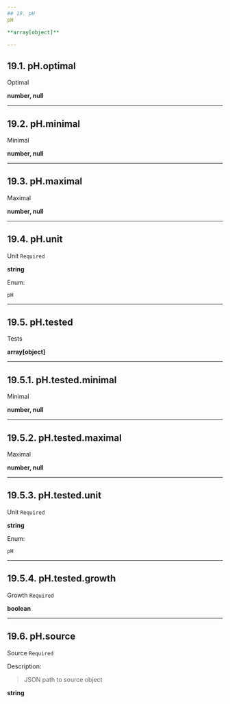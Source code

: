 ```yaml
---
## 19. pH
pH  

**array[object]**

---
```

## 19.1. pH.optimal
Optimal  

**number, null**

---
## 19.2. pH.minimal
Minimal  

**number, null**

---
## 19.3. pH.maximal
Maximal  

**number, null**

---
## 19.4. pH.unit
Unit  `Required`

**string**

Enum:

	pH

---
## 19.5. pH.tested
Tests  

**array[object]**

---
## 19.5.1. pH.tested.minimal
Minimal  

**number, null**

---
## 19.5.2. pH.tested.maximal
Maximal  

**number, null**

---
## 19.5.3. pH.tested.unit
Unit  `Required`

**string**

Enum:

	pH

---
## 19.5.4. pH.tested.growth
Growth  `Required`

**boolean**

---
## 19.6. pH.source
Source  `Required`

Description:
> JSON path to source object  

**string**
